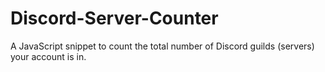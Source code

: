 # Discord-Server-Counter
A JavaScript snippet to count the total number of Discord guilds (servers) your account is in.
